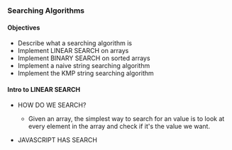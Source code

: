 ### Searching Algorithms

#### Objectives

- Describe what a searching algorithm is
- Implement LINEAR SEARCH on arrays
- Implement BINARY SEARCH on sorted arrays
- Implement a naive string searching algorithm
- Implement the KMP string searching algorithm

#### Intro to LINEAR SEARCH

- HOW DO WE SEARCH?

  - Given an array, the simplest way to search for an value is to look at every element in
    the array and check if it's the value we want.

- JAVASCRIPT HAS SEARCH
